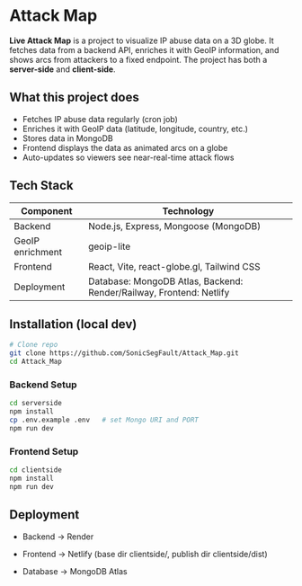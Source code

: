 # Attack Map

**Live Attack Map** is a project to visualize IP abuse data on a 3D globe. It fetches data from a backend API, enriches it with GeoIP information, and shows arcs from attackers to a fixed endpoint. The project has both a **server-side** and **client-side**.

## What this project does

- Fetches IP abuse data regularly (cron job)  
- Enriches it with GeoIP data (latitude, longitude, country, etc.)  
- Stores data in MongoDB  
- Frontend displays the data as animated arcs on a globe  
- Auto-updates so viewers see near-real-time attack flows

## Tech Stack

| Component | Technology |
|-----------|-------------|
| Backend | Node.js, Express, Mongoose (MongoDB) |
| GeoIP enrichment | geoip-lite |
| Frontend | React, Vite, react-globe.gl, Tailwind CSS |
| Deployment | Database: MongoDB Atlas, Backend: Render/Railway, Frontend: Netlify |

## Installation (local dev)

```bash
# Clone repo
git clone https://github.com/SonicSegFault/Attack_Map.git
cd Attack_Map
```

### Backend Setup

```bash
cd serverside
npm install
cp .env.example .env   # set Mongo URI and PORT
npm run dev
```

### Frontend Setup

```bash
cd clientside
npm install
npm run dev
```

## Deployment

- Backend → Render 

- Frontend → Netlify (base dir clientside/, publish dir clientside/dist)

- Database → MongoDB Atlas
